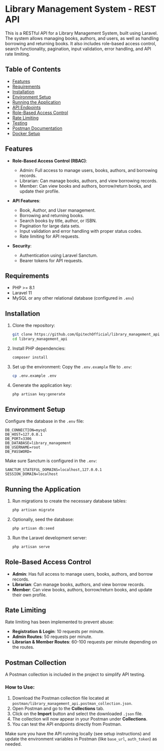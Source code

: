 # Library Management System - REST API

This is a RESTful API for a Library Management System, built using Laravel. The system allows managing books, authors, and users, as well as handling borrowing and returning books. It also includes role-based access control, search functionality, pagination, input validation, error handling, and API rate limiting.

## Table of Contents
- [Features](#features)
- [Requirements](#requirements)
- [Installation](#installation)
- [Environment Setup](#environment-setup)
- [Running the Application](#running-the-application)
- [API Endpoints](#api-endpoints)
- [Role-Based Access Control](#role-based-access-control)
- [Rate Limiting](#rate-limiting)
- [Testing](#testing)
- [Postman Documentation](#postman-documentation)
- [Docker Setup](#docker-setup-optional)

## Features

- **Role-Based Access Control (RBAC)**:
  - Admin: Full access to manage users, books, authors, and borrowing records.
  - Librarian: Can manage books, authors, and view borrowing records.
  - Member: Can view books and authors, borrow/return books, and update their profile.
  
- **API Features**:
  - Book, Author, and User management.
  - Borrowing and returning books.
  - Search books by title, author, or ISBN.
  - Pagination for large data sets.
  - Input validation and error handling with proper status codes.
  - Rate limiting for API requests.

- **Security**:
  - Authentication using Laravel Sanctum.
  - Bearer tokens for API requests.
  
## Requirements

- PHP >= 8.1
- Laravel 11
- MySQL or any other relational database (configured in `.env`)

## Installation

1. Clone the repository:
   ```bash
   git clone https://github.com/EpitechOfficial/library_management_api.git
   cd library_management_api
   ```

2. Install PHP dependencies:
   ```bash
   composer install
   ```

3. Set up the environment:
   Copy the `.env.example` file to `.env`:
   ```bash
   cp .env.example .env
   ```

4. Generate the application key:
   ```bash
   php artisan key:generate
   ```

## Environment Setup

Configure the database in the `.env` file:
```plaintext
DB_CONNECTION=mysql
DB_HOST=127.0.0.1
DB_PORT=3306
DB_DATABASE=library_management
DB_USERNAME=root
DB_PASSWORD=
```

Make sure Sanctum is configured in the `.env`:
```plaintext
SANCTUM_STATEFUL_DOMAINS=localhost,127.0.0.1
SESSION_DOMAIN=localhost
```

## Running the Application

1. Run migrations to create the necessary database tables:
   ```bash
   php artisan migrate
   ```

2. Optionally, seed the database:
   ```bash
   php artisan db:seed
   ```

3. Run the Laravel development server:
   ```bash
   php artisan serve
   ```


## Role-Based Access Control

- **Admin**: Has full access to manage users, books, authors, and borrow records.
- **Librarian**: Can manage books, authors, and view borrow records.
- **Member**: Can view books, authors, borrow/return books, and update their own profile.

## Rate Limiting

Rate limiting has been implemented to prevent abuse:
- **Registration & Login**: 10 requests per minute.
- **Admin Routes**: 50 requests per minute.
- **Librarian & Member Routes**: 60-100 requests per minute depending on the routes.


## Postman Collection

A Postman collection is included in the project to simplify API testing.

### How to Use:
1. Download the Postman collection file located at `postman/library_management_api.postman_collection.json`.
2. Open Postman and go to the **Collections** tab.
3. Click on the **Import** button and select the downloaded `.json` file.
4. The collection will now appear in your Postman under **Collections**.
5. You can test the API endpoints directly from Postman.

Make sure you have the API running locally (see setup instructions) and update the environment variables in Postman (like `base_url`, `auth_token`) as needed.


